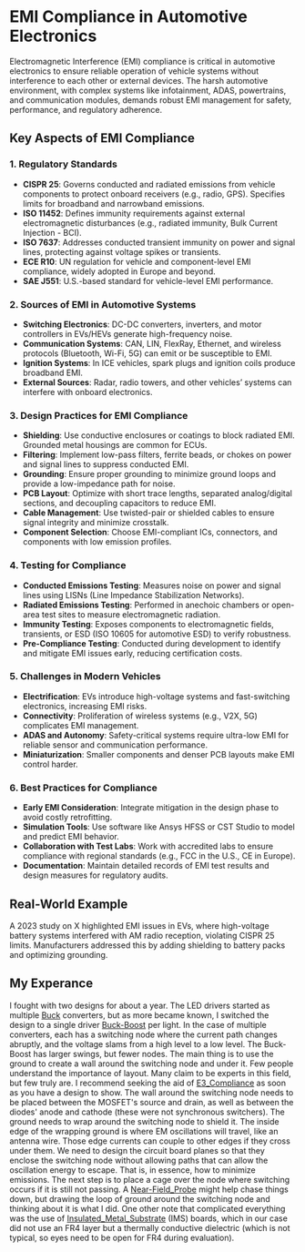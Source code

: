 # EMI Compliance in Automotive Electronics

Electromagnetic Interference (EMI) compliance is critical in automotive electronics to ensure reliable operation of vehicle systems without interference to each other or external devices. The harsh automotive environment, with complex systems like infotainment, ADAS, powertrains, and communication modules, demands robust EMI management for safety, performance, and regulatory adherence.

## Key Aspects of EMI Compliance

### 1. Regulatory Standards

- **CISPR 25**: Governs conducted and radiated emissions from vehicle components to protect onboard receivers (e.g., radio, GPS). Specifies limits for broadband and narrowband emissions.
- **ISO 11452**: Defines immunity requirements against external electromagnetic disturbances (e.g., radiated immunity, Bulk Current Injection - BCI).
- **ISO 7637**: Addresses conducted transient immunity on power and signal lines, protecting against voltage spikes or transients.
- **ECE R10**: UN regulation for vehicle and component-level EMI compliance, widely adopted in Europe and beyond.
- **SAE J551**: U.S.-based standard for vehicle-level EMI performance.

### 2. Sources of EMI in Automotive Systems

- **Switching Electronics**: DC-DC converters, inverters, and motor controllers in EVs/HEVs generate high-frequency noise.
- **Communication Systems**: CAN, LIN, FlexRay, Ethernet, and wireless protocols (Bluetooth, Wi-Fi, 5G) can emit or be susceptible to EMI.
- **Ignition Systems**: In ICE vehicles, spark plugs and ignition coils produce broadband EMI.
- **External Sources**: Radar, radio towers, and other vehicles’ systems can interfere with onboard electronics.

### 3. Design Practices for EMI Compliance

- **Shielding**: Use conductive enclosures or coatings to block radiated EMI. Grounded metal housings are common for ECUs.
- **Filtering**: Implement low-pass filters, ferrite beads, or chokes on power and signal lines to suppress conducted EMI.
- **Grounding**: Ensure proper grounding to minimize ground loops and provide a low-impedance path for noise.
- **PCB Layout**: Optimize with short trace lengths, separated analog/digital sections, and decoupling capacitors to reduce EMI.
- **Cable Management**: Use twisted-pair or shielded cables to ensure signal integrity and minimize crosstalk.
- **Component Selection**: Choose EMI-compliant ICs, connectors, and components with low emission profiles.

### 4. Testing for Compliance

- **Conducted Emissions Testing**: Measures noise on power and signal lines using LISNs (Line Impedance Stabilization Networks).
- **Radiated Emissions Testing**: Performed in anechoic chambers or open-area test sites to measure electromagnetic radiation.
- **Immunity Testing**: Exposes components to electromagnetic fields, transients, or ESD (ISO 10605 for automotive ESD) to verify robustness.
- **Pre-Compliance Testing**: Conducted during development to identify and mitigate EMI issues early, reducing certification costs.

### 5. Challenges in Modern Vehicles

- **Electrification**: EVs introduce high-voltage systems and fast-switching electronics, increasing EMI risks.
- **Connectivity**: Proliferation of wireless systems (e.g., V2X, 5G) complicates EMI management.
- **ADAS and Autonomy**: Safety-critical systems require ultra-low EMI for reliable sensor and communication performance.
- **Miniaturization**: Smaller components and denser PCB layouts make EMI control harder.

### 6. Best Practices for Compliance

- **Early EMI Consideration**: Integrate mitigation in the design phase to avoid costly retrofitting.
- **Simulation Tools**: Use software like Ansys HFSS or CST Studio to model and predict EMI behavior.
- **Collaboration with Test Labs**: Work with accredited labs to ensure compliance with regional standards (e.g., FCC in the U.S., CE in Europe).
- **Documentation**: Maintain detailed records of EMI test results and design measures for regulatory audits.

## Real-World Example

A 2023 study on X highlighted EMI issues in EVs, where high-voltage battery systems interfered with AM radio reception, violating CISPR 25 limits. Manufacturers addressed this by adding shielding to battery packs and optimizing grounding.

## My Experance

I fought with two designs for about a year. The LED drivers started as multiple [Buck] converters, but as more became known, I switched the design to a single driver [Buck-Boost] per light. In the case of multiple converters, each has a switching node where the current path changes abruptly, and the voltage slams from a high level to a low level. The Buck-Boost has larger swings, but fewer nodes. The main thing is to use the ground to create a wall around the switching node and under it. Few people understand the importance of layout. Many claim to be experts in this field, but few truly are. I recommend seeking the aid of [E3_Compliance] as soon as you have a design to show. The wall around the switching node needs to be placed between the MOSFET's source and drain, as well as between the diodes' anode and cathode (these were not synchronous switchers). The ground needs to wrap around the switching node to shield it. The inside edge of the wrapping ground is where EM oscillations will travel, like an antenna wire. Those edge currents can couple to other edges if they cross under them. We need to design the circuit board planes so that they enclose the switching node without allowing paths that can allow the oscillation energy to escape. That is, in essence, how to minimize emissions. The next step is to place a cage over the node where switching occurs if it is still not passing. A [Near-Field_Probe] might help chase things down, but drawing the loop of ground around the switching node and thinking about it is what I did. One other note that complicated everything was the use of [Insulated_Metal_Substrate] (IMS) boards, which in our case did not use an FR4 layer but a thermally conductive dielectric (which is not typical, so eyes need to be open for FR4 during evaluation).

[Buck]: <https://en.wikipedia.org/wiki/Buck_converter>

[Buck-Boost]: <https://en.wikipedia.org/wiki/Buck%E2%80%93boost_converter>

[Near-Field_Probe]: <https://www.langer-emv.de/en/product/rf-passive-30-mhz-3-ghz/35/rf1-set-near-field-probes-30-mhz-up-to-3-ghz/270>

[E3_Compliance]: <https://www.e3compliance.com/>

[Insulated_Metal_Substrate]: <https://en.wikipedia.org/wiki/Power_electronic_substrate>
